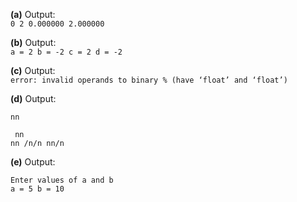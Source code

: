 **(a)** Output:  
```0 2 0.000000 2.000000```

**(b)** Output:  
```a = 2 b = -2 c = 2 d = -2```

**(c)** Output:  
```error: invalid operands to binary % (have ‘float’ and ‘float’)```

**(d)** Output:  
```
nn 

 nn
nn /n/n nn/n
```

**(e)** Output: 
```
Enter values of a and b
a = 5 b = 10
```
